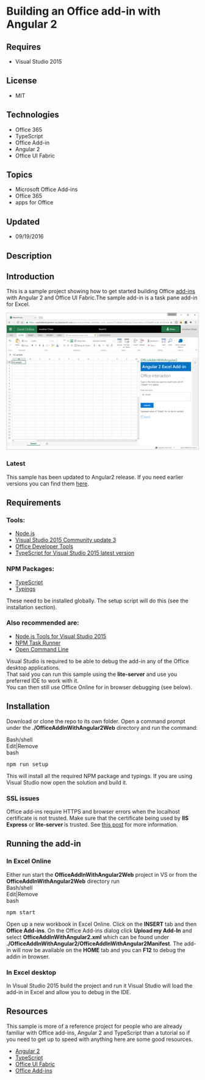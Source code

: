 # Building an Office add-in with Angular 2
## Requires
- Visual Studio 2015
## License
- MIT
## Technologies
- Office 365
- TypeScript
- Office Add-in
- Angular 2
- Office UI Fabric
## Topics
- Microsoft Office Add-ins
- Office 365
- apps for Office
## Updated
- 09/19/2016
## Description

<h2>Introduction</h2>
<p>This is a sample project showing how to get started building Office <a href="http://dev.office.com/getting-started/addins" target="_blank">
add-ins</a> with Angular 2 and Office UI Fabric.The sample add-in is a task pane add-in for Excel.</p>
<p><img id="159916" src="159916-officeaddin1.png" alt=""></p>
<h3>Latest</h3>
<p>This sample has been updated to Angular2 release. If you need earlier versions you can find them
<a href="https://github.com/Useful-Software-Solutions-Ltd/office-addin-with-angular2/tree/18e48af2fc59de50aae94aeb4c029d7ccbae28a8" target="_blank">
here</a>.</p>
<h2>Requirements</h2>
<h3>Tools:</h3>
<ul>
<li><a href="https://nodejs.org/en/" target="_blank">Node.js</a> </li><li><a href="https://www.visualstudio.com/en-us/news/releasenotes/vs2015-update3-vs" target="_blank">Visual Studio 2015 Community update 3</a>
</li><li><a href="https://www.visualstudio.com/en-us/features/office-tools-vs.aspx" target="_blank">Office Developer Tools</a>
</li><li><a href="https://www.microsoft.com/en-us/download/details.aspx?id=48593" target="_blank">TypeScript for Visual Studio 2015 latest version</a>
</li></ul>
<h3>NPM Packages:</h3>
<ul>
<li><a href="https://www.typescriptlang.org/#download-links" target="_blank">TypeScript</a>
</li><li><a href="https://github.com/typings/typings" target="_blank">Typings</a> </li></ul>
<div>These need to be installed globally. The setup script will do this (see the installation section).</div>
<h3>Also recommended are:</h3>
<ul>
<li><a href="https://www.visualstudio.com/en-us/features/node-js-vs.aspx" target="_blank">Node.js Tools for Visual Studio 2015</a>
</li><li><a href="https://visualstudiogallery.msdn.microsoft.com/8f2f2cbc-4da5-43ba-9de2-c9d08ade4941" target="_blank">NPM Task Runner</a>
</li><li><a href="https://visualstudiogallery.msdn.microsoft.com/4e84e2cf-2d6b-472a-b1e2-b84932511379" target="_blank">Open Command Line</a>
</li></ul>
<p>Visual Studio is required to be able to debug the add-in any of the Office desktop applications.
<br>
That said you can run this sample using the <strong>lite-server</strong> and use you preferred IDE to work with it.<br>
You can then still use Office Online for in browser debugging (see below).</p>
<h2>Installation</h2>
<p>Download or clone the repo to its own folder. Open a command prompt under the <strong>
./OfficeAddInWithAngular2Web</strong>&nbsp;directory and run the command:</p>
<div></div>
<div>
<div class="scriptcode">
<div class="pluginEditHolder" pluginCommand="mceScriptCode">
<div class="title"><span>Bash/shell</span></div>
<div class="pluginLinkHolder"><span class="pluginEditHolderLink">Edit</span>|<span class="pluginRemoveHolderLink">Remove</span></div>
<span class="hidden">bash</span>

<div class="preview">
<pre class="bash">npm&nbsp;run&nbsp;setup</pre>
</div>
</div>
</div>
<div class="endscriptcode">This will install all the required NPM package and typings. If you are using Visual Studio now open the solution and build it.</div>
</div>
<div class="endscriptcode"></div>
<h3 class="endscriptcode">SSL issues</h3>
<p>Office add-ins require HTTPS and browser errors when the localhost certificate is not trusted. Make sure that the certificate being used by
<strong>IIS Express</strong>&nbsp;or <strong>lite-server </strong>is trusted. See
<a href="https://blogs.msdn.microsoft.com/robert_mcmurray/2013/11/15/how-to-trust-the-iis-express-self-signed-certificate/" target="_blank">
this post</a> for more information.</p>
<h2>Running the add-in</h2>
<h3>In Excel Online</h3>
<div>Either run start the <strong>OfficeAddInWithAngular2Web</strong> project&nbsp;in VS or from the
<strong>OfficeAddInWithAngular2Web</strong> directory&nbsp;run</div>
<div></div>
<div>
<div class="scriptcode">
<div class="pluginEditHolder" pluginCommand="mceScriptCode">
<div class="title"><span>Bash/shell</span></div>
<div class="pluginLinkHolder"><span class="pluginEditHolderLink">Edit</span>|<span class="pluginRemoveHolderLink">Remove</span></div>
<span class="hidden">bash</span>

<div class="preview">
<pre class="bash">npm&nbsp;start<br></pre>
</div>
</div>
</div>
</div>
<p>Open up a new workbook in Excel Online. Click on the <strong>INSERT</strong> tab and then
<strong>Office Add-ins</strong>. On the Office Add-ins dialog click <strong>Upload my Add-In</strong> and select
<strong>OfficeAddInWithAngular2.xml</strong> which can be found under <br>
<strong>./OfficeAddInWithAngular2/OfficeAddInWithAngular2Manifest</strong>. The add-in will now be available on the
<strong>HOME</strong> tab and you can&nbsp;<strong>F12</strong> to debug the addin in browser.</p>
<h3>In Excel desktop</h3>
<div></div>
<div>In Visual Studio 2015 build the project and run it Visual Studio will load the add-in in Excel and allow you to debug in the IDE.</div>
<div>
<h2>Resources</h2>
<div></div>
<div></div>
<div>This sample is more of a reference project for people who are already familiar with Office add-ins, Angular 2 and TypeScript than a tutorial so if you need to get up to speed with anything here are some good resources.</div>
</div>
<div></div>
<ul>
<li><a href="https://angular.io/docs/ts/latest/quickstart.html" target="_blank">Angular 2</a>
</li><li><a href="https://www.typescriptlang.org/docs/tutorial.html" target="_blank">TypeScript</a>
</li><li><a href="http://dev.office.com/fabric/get-started" target="_blank">Office UI Fabric</a>
</li><li><a href="https://dev.office.com/getting-started/addins" target="_blank">Office Add-ins</a><strong>&nbsp;</strong><em>&nbsp;</em><strong>&nbsp;</strong><em>&nbsp;</em>
</li></ul>
<div></div>
<p>&nbsp;</p>
<p>&nbsp;</p>
<div class="endscriptcode"></div>
